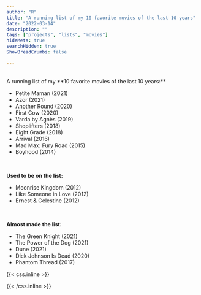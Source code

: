 ```yaml
---
author: "R"
title: "A running list of my 10 favorite movies of the last 10 years"
date: "2022-03-14"
description: ""
tags: ["projects", "lists", "movies"]
hideMeta: true
searchHidden: true
ShowBreadCrumbs: false

---
```


<br />
A running list of my **10 favorite movies of the last 10 years:**

- Petite Maman (2021)
- Azor (2021)
- Another Round (2020)
- First Cow (2020)
- Varda by Agnès (2019)
- Shoplifters (2018)
- Eight Grade (2018)
- Arrival (2016)
- Mad Max: Fury Road (2015)
- Boyhood (2014)    
<br />

**Used to be on the list:**
- Moonrise Kingdom (2012)
- Like Someone in Love (2012)
- Ernest & Celestine (2012)
<br />  

**Almost made the list:**
- The Green Knight (2021)
- The Power of the Dog (2021)
- Dune (2021)
- Dick Johnson Is Dead (2020)
- Phantom Thread (2017)





{{< css.inline >}}

<style>
.canon { background: white; width: 100%; height: auto; }
</style>

{{< /css.inline >}}

